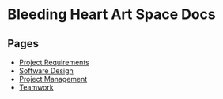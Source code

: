 # Bleeding Heart Art Space Docs

## Pages
- [Project Requirements](project-requirements.md)
- [Software Design](software-design.md)
- [Project Management](project-management.md)
- [Teamwork](teamwork.md)
